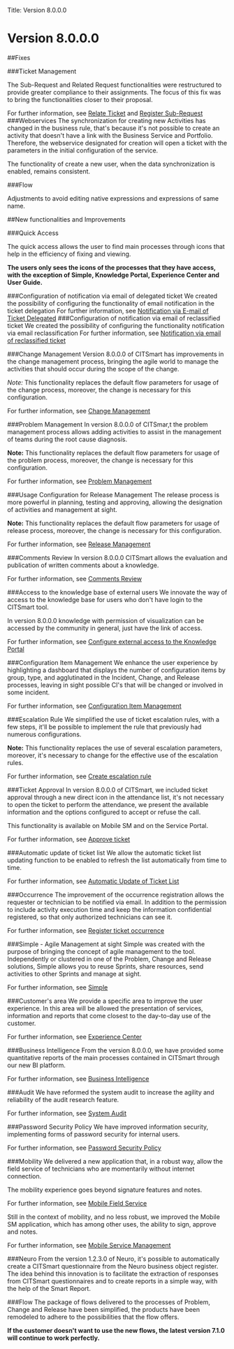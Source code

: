 Title: Version 8.0.0.0

# Version 8.0.0.0

##Fixes

###Ticket Management

The Sub-Request and Related Request functionalities were restructured to provide greater compliance to their assignments. The focus of this fix was to bring the functionalities closer to their proposal.

For further information, see [Relate Ticket][1] and [Register Sub-Request][2]
###Webservices
The synchronization for creating new Activities has changed in the business rule, that's because it's not possible to create an activity that doesn't have a link with the Business Service and Portfolio. Therefore, the webservice designated for creation will open a ticket with the parameters in the initial configuration of the service.

The functionality of create a new user, when the data synchronization is enabled, remains consistent.

###Flow

Adjustments to avoid editing native expressions and expressions of same name.

##New functionalities and Improvements

###Quick Access

The quick access allows the user to find main processes through icons that help in the efficiency of fixing and viewing.

**The users only sees the icons of the processes that they have access, with the exception of Simple, Knowledge Portal, Experience Center and User Guide.**

###Configuration of notification via email of delegated ticket
We created the possibility of configuring the functionality of email notification in the ticket delegation
For further information, see [Notification via E-mail of Ticket Delegated][3]
###Configuration of notification via email of reclassified ticket
We created the possibility of configuring the functionality notification via email reclassification
For further information, see [Notification via email of reclassified ticket][4]

###Change Management
Version 8.0.0.0 of CITSmart has improvements in the change management process, bringing the agile world to manage the activities that should occur during the scope of the change.

*Note:* This functionality replaces the default flow parameters for usage of the change process, moreover, the change is necessary for this configuration.


For further information, see [Change Management][5]

###Problem Management
In version 8.0.0.0 of CITSmar,t the problem management process allows adding activities to assist in the management of teams during the root cause diagnosis.

**Note:** This functionality replaces the default flow parameters for usage of the problem process, moreover, the change is necessary for this configuration.


For further information, see [Problem Management][6]

###Usage Configuration for Release Management
The release process is more powerful in planning, testing and approving, allowing the designation of activities and management at sight.

**Note:** This functionality replaces the default flow parameters for usage of release process, moreover, the change is necessary for this configuration.


For further information, see [Release Management][7]

###Comments Review
In version 8.0.0.0 CITSmart allows the evaluation and publication of written comments about a knowledge.

For further information, see [Comments Review][8]

###Access to the knowledge base of external users
We innovate the way of access to the knowledge base for users who don't have login to the CITSmart tool.

In version 8.0.0.0 knowledge with permission of visualization can be accessed by the community in general, just have the link of access.


For further information, see [Configure external access to the Knowledge Portal][9]

###Configuration Item Management
We enhance the user experience by highlighting a dashboard that displays the number of configuration items by group, type, and agglutinated in the Incident, Change, and Release processes, leaving in sight possible CI's that will be changed or involved in some incident.

For further information, see [Configuration Item Management][10]

###Escalation Rule
We simplified the use of ticket escalation rules, with a few steps, it'll be possible to implement the rule that previously had numerous configurations.

**Note:** This functionality replaces the use of several escalation parameters, moreover, it's necessary to change for the effective use of the escalation rules.


For further information, see [Create escalation rule][11]

###Ticket Approval
In version 8.0.0.0 of CITSmart, we included ticket approval through a new direct icon in the attendance list, it's not necessary to open the ticket to perform the attendance, we present the available information and the options configured to accept or refuse the call.

This functionality is available on Mobile SM and on the Service Portal.

For further information, see [Approve ticket][12]

###Automatic update of ticket list
We allow the automatic ticket list updating function to be enabled to refresh the list automatically from time to time.

For further information, see [Automatic Update of Ticket List][13]

###Occurrence
The improvement of the occurrence registration allows the requester or technician to be notified via email. In addition to the permission to include activity execution time and keep the information confidential registered, so that only authorized technicians can see it.

For further information, see [Register ticket occurrence][14]

###Simple - Agile Management at sight
Simple was created with the purpose of bringing the concept of agile management to the tool.
Independently or clustered in one of the Problem, Change and Release solutions, Simple allows you to reuse Sprints, share resources, send activities to other Sprints and manage at sight.

For further information, see [Simple][15]

###Customer's area
We provide a specific area to improve the user experience. In this area will be allowed the presentation of services, information and reports that come closest to the day-to-day use of the customer.

For further information, see [Experience Center][16]

###Business Intelligence
From the version 8.0.0.0, we have provided some quantitative reports of the main processes contained in CITSmart through our new BI platform.

For further information, see [Business Intelligence][17]

###Audit
We have reformed the system audit to increase the agility and reliability of the audit research feature.

For further information, see [System Audit][18]

###Password Security Policy
We have improved information security, implementing forms of password security for internal users.

For further information, see [Password Security Policy][19]

###Mobility
We delivered a new application that, in a robust way, allow the field service of technicians who are momentarily without internet connection.

The mobility experience goes beyond signature features and notes.

For further information, see [Mobile Field Service][20]

Still in the context of mobility, and no less robust, we improved the Mobile SM application, which has among other uses, the ability to sign, approve and notes.

For further information, see [Mobile Service Management][21]

###Neuro
From the version 1.2.3.0 of Neuro, it's possible to automatically create a CITSmart questionnaire from the Neuro business object register. The idea behind this innovation is to facilitate the extraction of responses from CITSmart questionnaires and to create reports in a simple way, with the help of the Smart Report.

###Flow
The package of flows delivered to the processes of Problem, Change and Release have been simplified, the products have been remodeled to adhere to the possibilities that the flow offers.

__If the customer doesn't want to use the new flows, the latest version 7.1.0 will continue to work perfectly.__


[1]:/en-us/citsmart-platform-8/processes/tickets/use/create-and-view-sub-request.html
[2]:/en-us/citsmart-platform-8/processes/tickets/use/create-and-view-sub-request.html
[3]:/en-us/citsmart-platform-8/processes/tickets/configuration/notification-delegated-email-ticket.html
[4]:/en-us/citsmart-platform-8/processes/portfolio-and-catalog/configuration/send-email-reclassified-ticket.html
[5]:/en-us/citsmart-platform-8/processes/change/overview.html
[6]:/en-us/citsmart-platform-8/processes/problem/overview.html
[7]:/en-us/citsmart-platform-8/processes/release/overview.html
[8]:/en-us/citsmart-platform-8/processes/knowledge/use/review-reviews.html
[9]:/en-us/citsmart-platform-8/processes/knowledge/configuration/configure-external-access-knowledge-portal.html
[10]:/en-us/citsmart-platform-8/processes/configuration/overview.html
[11]:/en-us/citsmart-platform-8/processes/tickets/use/create-escalation-rule.html
[12]:/en-us/citsmart-platform-8/processes/tickets/use/approve-a-ticket.html
[13]:/en-us/citsmart-platform-8/processes/tickets/use/desktop-of-service-desk.html
[14]:/en-us/citsmart-platform-8/processes/tickets/use/register-ticket-occurrences.html
[15]:/en-us/citsmart-platform-8/additional-features/project-management/simple-agile-management/simple-agile-management.html
[16]:/en-us/citsmart-platform-8/processes/knowledge/use/create-experience-center.html
[17]:/en-us/citsmart-platform-8/additional-features/smart-analytics/use-bi-solution.html
[18]:/en-us/citsmart-platform-8/platform-administration/logs-and-auditing/system-audit.html
[19]:/en-us/citsmart-platform-8/platform-administration/security/implement-password-security-rules.html
[20]:/en-us/citsmart-platform-8/additional-features/mobile-and-field-service/apps/citsmart-field-service-manual.html
[21]:/en-us/citsmart-platform-8/additional-features/mobile-and-field-service/apps/citsmart-app-android.html


